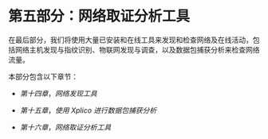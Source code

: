 # 第五部分：网络取证分析工具

在最后部分，我们将使用大量已安装和在线工具来发现和检查网络及在线活动，包括网络主机发现与指纹识别、物联网发现与调查，以及数据包捕获分析来检查网络流量。

本部分包含以下章节：

+   *第十四章*，*网络发现工具*

+   *第十五章*，*使用 Xplico 进行数据包捕获分析*

+   *第十六章*，*网络取证分析工具*
